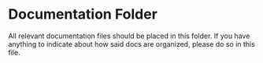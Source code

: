 # Documentation Folder
All relevant documentation files should be placed in this folder.
If you have anything to indicate about how said docs are organized, please do so in this file.